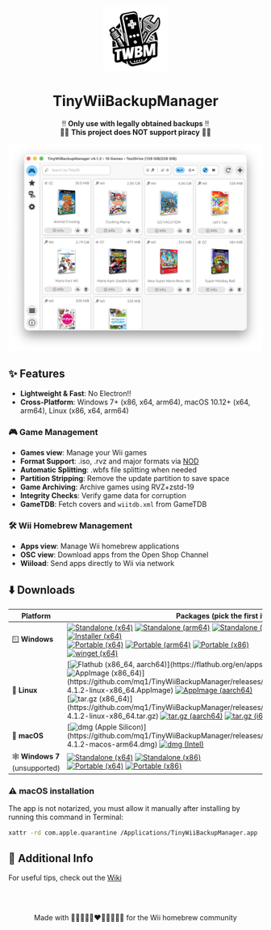 <p align="center">
  <img alt="TinyWiiBackupManager Logo" width="128" src="assets/TinyWiiBackupManager.png">
</p>

<h1 align="center">TinyWiiBackupManager</h1>

<p align="center">
  ‼️ <strong>Only use with legally obtained backups</strong> ‼️<br>
  🏴‍☠️ <strong>This project does NOT support piracy</strong> 🏴‍☠️
</p>

<p align="center">
  <img alt="App Screenshot" src="assets/screenshot.png">
</p>

## ✨ Features

- **Lightweight & Fast**: No Electron!!
- **Cross-Platform**: Windows 7+ (x86, x64, arm64), macOS 10.12+ (x64, arm64), Linux (x86, x64, arm64)

### 🎮 **Game Management**

- **Games view**: Manage your Wii games
- **Format Support**: .iso, .rvz and major formats via [NOD](https://github.com/encounter/nod)
- **Automatic Splitting**: .wbfs file splitting when needed
- **Partition Stripping**: Remove the update partition to save space
- **Game Archiving**: Archive games using RVZ+zstd-19
- **Integrity Checks**: Verify game data for corruption
- **GameTDB**: Fetch covers and `wiitdb.xml` from GameTDB

### 🛠️ **Wii Homebrew Management**

- **Apps view**: Manage Wii homebrew applications
- **OSC view**: Download apps from the Open Shop Channel
- **Wiiload**: Send apps directly to Wii via network

## ⬇️ Downloads

| Platform | Packages (pick the first if unsure) |
|----------|------------------|
| 🪟 **Windows** | [![Standalone (x64)](https://img.shields.io/badge/Standalone_(x64)-v4.1.2-lightblue)](https://github.com/mq1/TinyWiiBackupManager/releases/download/4.1.2/TinyWiiBackupManager-4.1.2-windows-x64.zip) [![Standalone (arm64)](https://img.shields.io/badge/Standalone_(arm64)-v4.1.2-lightblue)](https://github.com/mq1/TinyWiiBackupManager/releases/download/4.1.2/TinyWiiBackupManager-4.1.2-windows-arm64.zip) [![Standalone (x86)](https://img.shields.io/badge/Standalone_(x86)-v4.1.2-lightblue)](https://github.com/mq1/TinyWiiBackupManager/releases/download/4.1.2/TinyWiiBackupManager-4.1.2-windows-x86.zip)<br>[![Installer (x64)](https://img.shields.io/badge/Installer_(x64)-v4.1.2-lightblue)](https://github.com/mq1/TinyWiiBackupManager/releases/download/4.1.2/TinyWiiBackupManager-4.1.2-windows-x64-setup.exe)<br>[![Portable (x64)](https://img.shields.io/badge/Portable_(x64)-v4.1.2-lightblue)](https://github.com/mq1/TinyWiiBackupManager/releases/download/4.1.2/TinyWiiBackupManager-4.1.2-windows-x64-portable.zip) [![Portable (arm64)](https://img.shields.io/badge/Portable_(arm64)-v4.1.2-lightblue)](https://github.com/mq1/TinyWiiBackupManager/releases/download/4.1.2/TinyWiiBackupManager-4.1.2-windows-arm64-portable.zip) [![Portable (x86)](https://img.shields.io/badge/Portable_(x86)-v4.1.2-lightblue)](https://github.com/mq1/TinyWiiBackupManager/releases/download/4.1.2/TinyWiiBackupManager-4.1.2-windows-x86-portable.zip)<br>[![winget (x64)](https://img.shields.io/winget/v/mq1.TinyWiiBackupManager?label=winget%20(x64))](https://winstall.app/apps/mq1.TinyWiiBackupManager) |
| 🐧 **Linux** | [![Flathub (x86_64, aarch64)](https://img.shields.io/flathub/v/it.mq1.TinyWiiBackupManager?label=Flathub%20(x86_64,%20aarch64))](https://flathub.org/en/apps/it.mq1.TinyWiiBackupManager)<br>[![AppImage (x86_64)](https://img.shields.io/badge/AppImage_(x86__64)-v4.1.2-green)](https://github.com/mq1/TinyWiiBackupManager/releases/download/4.1.2/TinyWiiBackupManager-4.1.2-linux-x86_64.AppImage) [![AppImage (aarch64)](https://img.shields.io/badge/AppImage_(aarch64)-v4.1.2-green)](https://github.com/mq1/TinyWiiBackupManager/releases/download/4.1.2/TinyWiiBackupManager-4.1.2-linux-aarch64.AppImage)<br>[![tar.gz (x86_64)](https://img.shields.io/badge/tar.gz_(x86__64)-v4.1.2-orange)](https://github.com/mq1/TinyWiiBackupManager/releases/download/4.1.2/TinyWiiBackupManager-4.1.2-linux-x86_64.tar.gz) [![tar.gz (aarch64)](https://img.shields.io/badge/tar.gz_(aarch64)-v4.1.2-orange)](https://github.com/mq1/TinyWiiBackupManager/releases/download/4.1.2/TinyWiiBackupManager-4.1.2-linux-aarch64.tar.gz) [![tar.gz (i686)](https://img.shields.io/badge/tar.gz_(i686)-v4.1.2-orange)](https://github.com/mq1/TinyWiiBackupManager/releases/download/4.1.2/TinyWiiBackupManager-4.1.2-linux-i686.tar.gz) |
| 🍏 **macOS** | [![dmg (Apple Silicon)](https://img.shields.io/badge/dmg_(Apple_Silicon)-v4.1.2-lightgray)](https://github.com/mq1/TinyWiiBackupManager/releases/download/4.1.2/TinyWiiBackupManager-4.1.2-macos-arm64.dmg) [![dmg (Intel)](https://img.shields.io/badge/dmg_(Intel)-v4.1.2-lightgray)](https://github.com/mq1/TinyWiiBackupManager/releases/download/4.1.2/TinyWiiBackupManager-4.1.2-macos-x86_64.dmg) |
| 🕸️ **Windows 7** (unsupported) | [![Standalone (x64)](https://img.shields.io/badge/Standalone_(x64)-v4.1.2-cyan)](https://github.com/mq1/TinyWiiBackupManager/releases/download/4.1.2/TinyWiiBackupManager-4.1.2-win7-x64.zip) [![Standalone (x86)](https://img.shields.io/badge/Standalone_(x86)-v4.1.2-cyan)](https://github.com/mq1/TinyWiiBackupManager/releases/download/4.1.2/TinyWiiBackupManager-4.1.2-win7-x86.zip)<br>[![Portable (x64)](https://img.shields.io/badge/Portable_(x64)-v4.1.2-cyan)](https://github.com/mq1/TinyWiiBackupManager/releases/download/4.1.2/TinyWiiBackupManager-4.1.2-win7-x64-portable.zip) [![Portable (x86)](https://img.shields.io/badge/Portable_(x86)-v4.1.2-cyan)](https://github.com/mq1/TinyWiiBackupManager/releases/download/4.1.2/TinyWiiBackupManager-4.1.2-win7-x86-portable.zip) |

### ⚠️ macOS installation
The app is not notarized, you must allow it manually after installing by running this command in Terminal:
```sh
xattr -rd com.apple.quarantine /Applications/TinyWiiBackupManager.app
```

## 📄 Additional Info

For useful tips, check out the [Wiki](https://github.com/mq1/TinyWiiBackupManager/wiki)

<br>
<br>

<p align="center"> Made with 🤍🩷🩵🤎🖤❤️🧡💛💚💙💜 for the Wii homebrew community </p>

